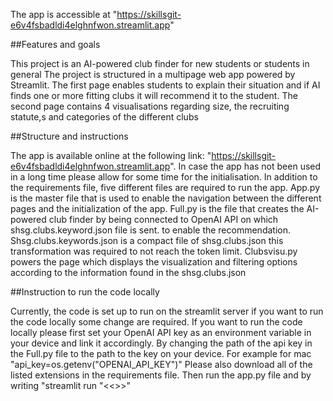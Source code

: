 The app is accessible at "https://skillsgit-e6v4fsbadldi4elghnfwon.streamlit.app" 

##Features and goals

This project is an AI-powered club finder for new students or students in general
The project is structured in a multipage web app powered by Streamlit.
The first page enables students to explain their situation and if AI finds one or more fitting clubs it will recommend it to the student.
The second page contains 4 visualisations regarding size, the recruiting statute,s and categories of the different clubs

##Structure and instructions

The app is available online at the following link: "https://skillsgit-e6v4fsbadldi4elghnfwon.streamlit.app".
In case the app has not been used in a long time please allow for some time for the initialisation.
In addition to the requirements file, five different files are required to run the app.
App.py is the master file that is used to enable the navigation between the different pages and the initialization of the app.
Full.py is the file that creates the AI-powered club finder by being connected to OpenAI API on which shsg.clubs.keyword.json file is sent.
to enable the recommendation. Shsg.clubs.keywords.json is a compact file of shsg.clubs.json this transformation was required to not reach the token limit.
Clubsvisu.py powers the page which displays the visualization and filtering options according to the information found in the shsg.clubs.json

##Instruction to run the code locally

Currently, the code is set up to run on the streamlit server if you want to run the code locally some change are required. 
If you want to run the code locally please first set your OpenAI API key as an environment variable in your device and link it accordingly.
By changing the path of the api key in the Full.py file to the path to the key on your device. For example for mac "api_key=os.getenv("OPENAI_API_KEY")"
Please also download all of the listed extensions in the requirements file.
Then run the app.py file and by writing "streamlit run "<<<path to the app.py file>>>"


